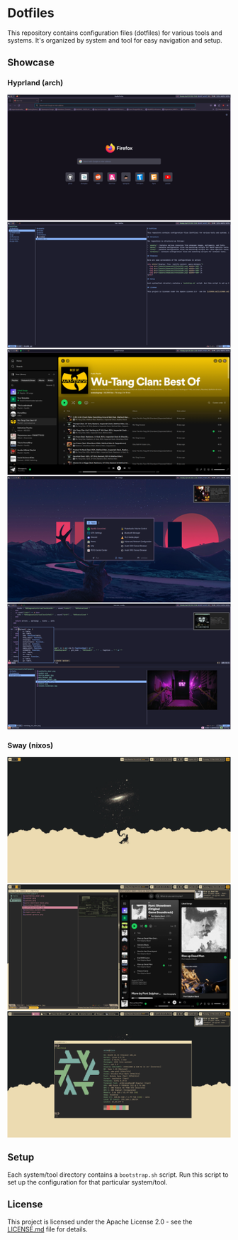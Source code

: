 # Dotfiles

This repository contains configuration files (dotfiles) for various tools and systems. It's organized by system and tool for easy navigation and setup.

## Showcase

### Hyprland (arch)

![Showcase 1](/assets/showcase/1714420159.png)
![Showcase 2](/assets/showcase/1714420164.png)
![Showcase 3](/assets/showcase/1714420223.png)
![Showcase 4](/assets/showcase/1714420236.png)
![Showcase 5](/assets/showcase/1714420715.png)

### Sway (nixos)

![Showcase 1](/assets/showcase/sway1.png)
![Showcase 2](/assets/showcase/sway2.png)
![Showcase 3](/assets/showcase/sway3.png)

## Setup

Each system/tool directory contains a `bootstrap.sh` script. Run this script to set up the configuration for that particular system/tool.

## License

This project is licensed under the Apache License 2.0 - see the [LICENSE.md](LICENSE.md) file for details.
